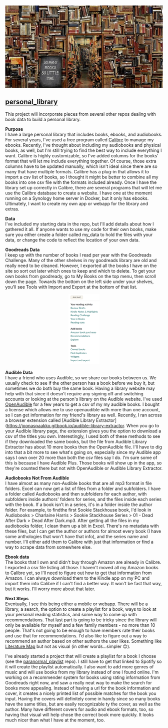 ![so many books so little time](img/so_little_time.jpg)

## [personal_library](https://github.com/StacyScudder/personal_library)
This project will incorporate pieces from several other repos dealing with book data to build a personal library.

**Purpose**  
I have a large personal library that includes books, ebooks, and audiobooks. For several years, I've used a free program called [Calibre](https://calibre-ebook.com/) to manage my ebooks. Recently, I've thought about including my audiobooks and physical books, as well, but I'm still trying to find the best way to include everything I want. Calibre is highly customizable, so I've added columns for the books' format that will let me include everything together. Of course, those extra columns have to be updated manually, which isn't ideal since there are so many that have multiple formats. Calibre has a plug-in that allows it to import a csv list of books, so I thought it might be better to combine all my books into one csv file with the formats included already. Once I have the library set up correctly in Calibre, there are several programs that will let me use the Calibre database to create a website. I have one at the moment running on a Synology home server in Docker, but it only has ebooks. Ultimately, I want to create my own app or webapp for the library and extras.

**Data**  
I've included my starting data in the repo, but I'll add details about how I gathered it all. If anyone wants to use my code for their own books, make sure you either create a folder called my_data to hold the files with your data, or change the code to reflect the location of your own data.

**Goodreads Data**  
I keep up with the number of books I read per year with the Goodreads Challenge. Many of the other shelves in my goodreads library are old and really need to be cleaned. However, I exported all the books I have on the site so sort out later which ones to keep and which to delete. To get your own books from goodready, go to My Books on the top menu, then scroll down the page. Towards the bottom on the left side under your shelves, you'll see Tools with Import and Export at the bottom of that list. 
<div align = "center"><img src="img/gr_tools.png"></div>

**Audible Data**  
I have a friend who uses Audible, so we share our books between us. We usually check to see if the other person has a book before we buy it, but sometimes we do both buy the same book. Having a library website may help with that since it doesn't require any signing off and switching accounts or looking at the person's library on the Audible website. I've used [OpenAudible](https://openaudible.org/) for a few years to get a csv of my my audible books. I bought a license which allows me to use openaudible with more than one account, so I can get information for my friend's library as well. Recently, I ran across a browser extension called [Audible Library Extractor](https://joonaspaakko.gitbook.io/audible-library-extractor. When you go to your Audible library page, the extension gives you the option to download a csv of the titles you own. Interestingly, I used both of these methods to see if they downloaded the same books, but the file from Audible Library Extractor has about 10 more books then the OpenAudible file. I'll have to dig into that a bit more to see what's going on, especially since my Audible app says I own over 20 more than both the csv files say I do. I'm sure some of this is because I have Audible Plus. Those books will show up in the app, so they're counted there but not with OpenAudible or Audible Library Extractor.

**Audiobooks Not From Audible**  
I have almost as many non-Audible books that are all mp3 format in file folders. Excel can now get a list of files from a folder and subfolders. I have a folder called Audiobooks and then subfolders for each author, with subfolders inside authors' folders for series, and the files inside each series with the book. If a book isn't in a series, it's in a folder inside the author folder. For example, to findthe first Sookie Stackhouse book, I'd look in Audiobooks > Charlaine Harris > Sookie Stackhouse Series > 01 - Dead After Dark > Dead After Dark.mp3. After getting all the files in my audiobooks folder, I clean them up a bit in Excel. There's no metadata with these files, but I can get the author or authors for almost every book (I have some anthologies that won't have that info), and the series name and number. I'll either add them to Calibre with just that information or find a way to scrape data from somewhere else.

**Ebook data**  
The books that I own and didn't buy through Amazon are already in Calibre. I exported a csv file listing all those. I haven't moved all my Amazon books to Calibre yet, so I'll need to figure out how to get that information from Amazon. I can always download them to the Kindle app on my PC and import them into Calibre if I can't find a better way. It won't be fast that way, but it works. I'll worry more about that later.

**Next Steps**  
Eventually, I see this being either a mobile or webapp. There will be a library, a search, the option to create a playlist for a book, ways to look at your personal reading statistics, and some way to come up with recommendations. That last part is going to be tricky since the library will only be available for myself and a few family members - no more than 10 people. That's not going to be enough to have members rate their books and use that for recommendations. I'd also like to figure out a way to recommend an author based on other authors the user likes. Something like [Literature Map](https://www.literature-map.com/) but not as visual (in other words...simpler 😊).  

I've already started a project that will create a playlist for a book I choose (see the [paranormal_playlist](https://github.com/StacyScudder/paranormal_playlist) repo). I still have to get that linked to Spotify so it will create the playlist automatically. I also want to add more genres of music and will use books from my library instead of one I found online. I'm working on a recommender system for books using rating information from Goodreads right now, and saw a really neat way to make the search for books more appealing. Instead of having a url for the book information and cover, it creates a nicely printed list of possible matches for the book you input. Having the covers will definitely come in handy since so many books have the same titles, but are easily recognizable ty the cover, as well as the author. Many have different covers for audio and ebook formats, too, so having that visual will help chose the correct book more quickly. It looks much nicer than what I have at the moment, too. 

